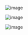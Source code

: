 ![image](https://github.com/mlandeo1/CPE332/assets/123087304/7d3a853d-5b40-40d1-8b7b-37c7def27525)

![image](https://github.com/mlandeo1/CPE332/assets/123087304/c60515c9-0bac-45ec-9d4c-e794fbbbce15)


![image](https://github.com/mlandeo1/CPE332/assets/123087304/46f7d712-2e5e-465d-ae27-1fc654390b61)
